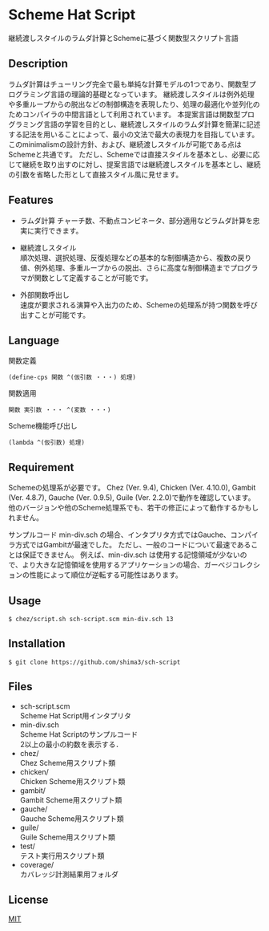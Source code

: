 # Scheme Hat Script

継続渡しスタイルのラムダ計算とSchemeに基づく関数型スクリプト言語

## Description

ラムダ計算はチューリング完全で最も単純な計算モデルの1つであり、関数型プログラミング言語の理論的基礎となっています。
継続渡しスタイルは例外処理や多重ループからの脱出などの制御構造を表現したり、処理の最適化や並列化のためコンパイラの中間言語として利用されています。
本提案言語は関数型プログラミング言語の学習を目的とし、継続渡しスタイルのラムダ計算を簡潔に記述する記法を用いることによって、最小の文法で最大の表現力を目指しています。
このminimalismの設計方針、および、継続渡しスタイルが可能である点はSchemeと共通です。
ただし、Schemeでは直接スタイルを基本とし、必要に応じて継続を取り出すのに対し、提案言語では継続渡しスタイルを基本とし、継続の引数を省略した形として直接スタイル風に見せます。

## Features

* ラムダ計算
チャーチ数、不動点コンビネータ、部分適用などラムダ計算を忠実に実行できます。

* 継続渡しスタイル  
順次処理、選択処理、反復処理などの基本的な制御構造から、複数の戻り値、例外処理、多重ループからの脱出、さらに高度な制御構造までプログラマが関数として定義することが可能です。

* 外部関数呼出し  
速度が要求される演算や入出力のため、Schemeの処理系が持つ関数を呼び出すことが可能です。

## Language

関数定義

    (define-cps 関数 ^(仮引数 ・・・) 処理)  

関数適用

    関数 実引数 ・・・ ^(変数 ・・・)  

Scheme機能呼び出し

    (lambda ^(仮引数) 処理)

## Requirement

Schemeの処理系が必要です。
Chez (Ver. 9.4), Chicken (Ver. 4.10.0), Gambit (Ver. 4.8.7), Gauche (Ver. 0.9.5), Guile (Ver. 2.2.0)で動作を確認しています。
他のバージョンや他のScheme処理系でも、若干の修正によって動作するかもしれません。

サンプルコード min-div.sch の場合、インタプリタ方式ではGauche、コンパイラ方式ではGambitが最速でした。
ただし、一般のコードについて最速であることは保証できません。
例えば、min-div.sch は使用する記憶領域が少ないので、より大きな記憶領域を使用するアプリケーションの場合、ガーベジコレクションの性能によって順位が逆転する可能性はあります。

## Usage

    $ chez/script.sh sch-script.scm min-div.sch 13

## Installation

    $ git clone https://github.com/shima3/sch-script

## Files

* sch-script.scm  
  Scheme Hat Script用インタプリタ
* min-div.sch  
  Scheme Hat Scriptのサンプルコード  
  2以上の最小の約数を表示する．
* chez/  
  Chez Scheme用スクリプト類
* chicken/  
  Chicken Scheme用スクリプト類
* gambit/  
  Gambit Scheme用スクリプト類
* gauche/  
  Gauche Scheme用スクリプト類
* guile/  
  Guile Scheme用スクリプト類
* test/  
  テスト実行用スクリプト類
* coverage/  
  カバレッジ計測結果用フォルダ

## License

[MIT](http://b4b4r07.mit-license.org)
